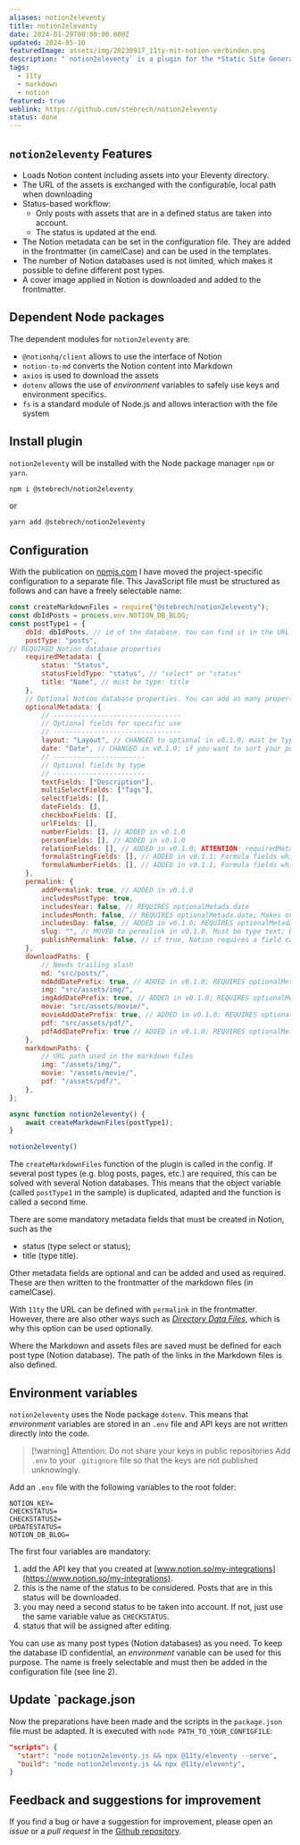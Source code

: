 ```yaml
---
aliases: notion2eleventy
title: notion2eleventy
date: 2024-01-29T00:00:00.000Z
updated: 2024-05-10
featuredImage: assets/img/20230917_11ty-mit-notion-verbinden.png
description: "`notion2eleventy` is a plugin for the *Static Site Generator* [Eleventy (short: 11ty)](https://11ty.dev). It loads content from Notion into your 11ty directory. A status-based workflow ensures that only content that has changed is downloaded. The plugin is available as a Node module at [npmjs.com](https://www.npmjs.com/package/@stebrech/notion2eleventy)."
tags:
  - 11ty
  - markdown
  - notion
featured: true
weblink: https://github.com/stebrech/notion2eleventy
status: done
---
```

## `notion2eleventy` Features

- Loads Notion content including assets into your Eleventy directory.
- The URL of the assets is exchanged with the configurable, local path when downloading
- Status-based workflow:
    - Only posts with assets that are in a defined status are taken into account.
    - The status is updated at the end.
- The Notion metadata can be set in the configuration file. They are added in the frontmatter (in camelCase) and can be used in the templates.
- The number of Notion databases used is not limited, which makes it possible to define different post types.
- A cover image applied in Notion is downloaded and added to the frontmatter.

## Dependent Node packages

The dependent modules for `notion2eleventy` are:

- `@notionhq/client` allows to use the interface of Notion
- `notion-to-md` converts the Notion content into Markdown
- `axios` is used to download the assets
- `dotenv` allows the use of *environment* variables to safely use keys and environment specifics.
- `fs` is a standard module of Node.js and allows interaction with the file system

## Install plugin

`notion2eleventy` will be installed with the Node package manager `npm` or `yarn`.  

```sh
npm i @stebrech/notion2eleventy
```

or

```sh
yarn add @stebrech/notion2eleventy
```

## Configuration

With the publication on [npmjs.com](https://www.npmjs.com/package/@stebrech/notion2eleventy) I have moved the project-specific configuration to a separate file. This JavaScript file must be structured as follows and can have a freely selectable name:

```js
const createMarkdownFiles = require("@stebrech/notion2eleventy");
const dbIdPosts = process.env.NOTION_DB_BLOG;
const postType1 = {
	dbId: dbIdPosts, // id of the database. You can find it in the URL of the database or in the share link.
	postType: "posts",
// REQUIRED Notion database properties
	requiredMetadata: {
		status: "Status",
		statusFieldType: "status", // "select" or "status"
		title: "Name", // must be type: title
	},
	// Optional Notion database properties. You can add as many properties for each type as you need.
	optionalMetadata: {
		// --------------------------------
		// Optional fields for specific use
		// --------------------------------
		layout: "Layout", // CHANGED to optional in v0.1.0; must be type: select
		date: "Date", // CHANGED in v0.1.0; if you want to sort your posts using this, your Notion property needs to be called Date; must be type: date
		// -----------------------
		// Optional fields by type
		// -----------------------
		textFields: ["Description"],
		multiSelectFields: ["Tags"],
		selectFields: [],
		dateFields: [],
		checkboxFields: [],
		urlFields: [],
		numberFields: [], // ADDED in v0.1.0
		personFields: [], // ADDED in v0.1.0
		relationFields: [], // ADDED in v0.1.0; ATTENTION: requiredMetadata.title, optionalMetadata.date, downloadPaths.mdAddDatePrefix and permalink.slug must be configured the same in the database of the related post.
		formulaStringFields: [], // ADDED in v0.1.1; Formula fields which results to a string
		formulaNumberFields: [], // ADDED in v0.1.1; Formula fields which results to a number
	},
	permalink: {
		addPermalink: true, // ADDED in v0.1.0
		includesPostType: true,
		includesYear: false, // REQUIRES optionalMetada.date
		includesMonth: false, // REQUIRES optionalMetada.date; Makes only sense if permalinkHasYear is true
		includesDay: false, // ADDED in v0.1.0; REQUIRES optionalMetada.date; Makes only sense if permalinkHasYear and permalinkHasMonth is true
		slug: "", // MOVED to permalink in v0.1.0. Must be type text; Use a custom slug set in Notion. If empty the slug will be created from the title. A trailing slash will be added automatically. addPermalink must be true.
		publishPermalink: false, // if true, Notion requires a field called "Permalink" of type "URL" in the database
	},
	downloadPaths: {
		// Needs trailing slash
		md: "src/posts/",
		mdAddDatePrefix: true, // ADDED in v0.1.0; REQUIRES optionalMetada.date
		img: "src/assets/img/",
		imgAddDatePrefix: true, // ADDED in v0.1.0; REQUIRES optionalMetada.date
		movie: "src/assets/movie/",
		movieAddDatePrefix: true, // ADDED in v0.1.0; REQUIRES optionalMetada.date
		pdf: "src/assets/pdf/",
		pdfAddDatePrefix: true // ADDED in v0.1.0; REQUIRES optionalMetada.date
	},
	markdownPaths: {
		// URL path used in the markdown files
		img: "/assets/img/",
		movie: "/assets/movie/",
		pdf: "/assets/pdf/",
	},
};

async function notion2eleventy() {
	await createMarkdownFiles(postType1);
}

notion2eleventy()
```

The `createMarkdownFiles` function of the plugin is called in the config. If several post types (e.g. blog posts, pages, etc.) are required, this can be solved with several Notion databases. This means that the object variable (called `postType1` in the sample) is duplicated, adapted and the function is called a second time.

There are some mandatory metadata fields that must be created in Notion, such as the

- status (type select or status);
- title (type title).

Other metadata fields are optional and can be added and used as required. These are then written to the frontmatter of the markdown files (in camelCase).

With `11ty` the URL can be defined with `permalink` in the frontmatter. However, there are also other ways such as [*Directory Data Files*](https://www.11ty.dev/docs/data-template-dir/), which is why this option can be used optionally.

Where the Markdown and assets files are saved must be defined for each post type (Notion database). The path of the links in the Markdown files is also defined.

## Environment variables

`notion2eleventy` uses the Node package `dotenv`. This means that *environment* variables are stored in an `.env` file and API keys are not written directly into the code.

> [!warning] Attention: Do not share your keys in public repositories
> Add `.env` to your `.gitignore` file so that the keys are not published unknowingly.

Add an `.env` file with the following variables to the root folder:

```
NOTION_KEY=
CHECKSTATUS=
CHECKSTATUS2=
UPDATESTATUS=
NOTION_DB_BLOG=
```

The first four variables are mandatory:

1. add the API key that you created at [www.notion.so/my-integrations](https://www.notion.so/my-integrations).
2. this is the name of the status to be considered. Posts that are in this status will be downloaded.
3. you may need a second status to be taken into account. If not, just use the same variable value as `CHECKSTATUS`.
4. status that will be assigned after editing.

You can use as many post types (Notion databases) as you need. To keep the database ID confidential, an *environment* variable can be used for this purpose. The name is freely selectable and must then be added in the configuration file (see line 2).

## Update `package.json

Now the preparations have been made and the scripts in the `package.json` file must be adapted. It is executed with `node PATH_TO_YOUR_CONFIGFILE`:

```json
"scripts": {
  "start": "node notion2eleventy.js && npx @11ty/eleventy --serve",
  "build": "node notion2eleventy.js && npx @11ty/eleventy",
}
```

## Feedback and suggestions for improvement

If you find a bug or have a suggestion for improvement, please open an *issue* or a *pull request* in the [Github repository](https://github.com/stebrech/notion2eleventy).

